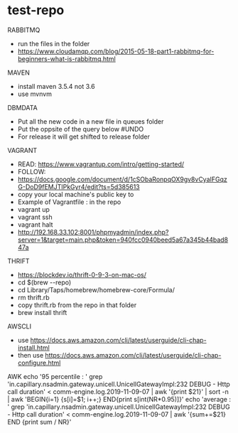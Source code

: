 # test-repo

RABBITMQ
- run the files in the folder
- https://www.cloudamqp.com/blog/2015-05-18-part1-rabbitmq-for-beginners-what-is-rabbitmq.html

MAVEN
- install maven 3.5.4 not 3.6
- use mvnvm

DBMDATA
- Put all the new code in a new file in queues folder
- Put the oppsite of the query below #UNDO  
- For release it will get shifted to release folder

VAGRANT
- READ: https://www.vagrantup.com/intro/getting-started/
- FOLLOW: 
- https://docs.google.com/document/d/1cSObaRonpqOX9gv8vCyaIFGqzG-DoD9fEMJTIPkGyr4/edit?ts=5d385613
- copy your local machine's public key to
- Example of Vagrantfile : in the repo
- vagrant up 
- vagrant ssh
- vagrant halt
- http://192.168.33.102:8001/phpmyadmin/index.php?server=1&target=main.php&token=940fcc0940beed5a67a345b44bad847a

THRIFT
- https://blockdev.io/thrift-0-9-3-on-mac-os/
- cd $(brew --repo)
- cd Library/Taps/homebrew/homebrew-core/Formula/
- rm thrift.rb
- copy thrift.rb from the repo in that folder
- brew install thrift

AWSCLI
- use 
https://docs.aws.amazon.com/cli/latest/userguide/cli-chap-install.html
- then use 
https://docs.aws.amazon.com/cli/latest/userguide/cli-chap-configure.html

AWK 
echo '95 percentile : '
grep 'in.capillary.nsadmin.gateway.unicell.UnicellGatewayImpl:232 DEBUG - Http call duration' < comm-engine.log.2019-11-09-07 | awk '{print $21}' | sort -n | awk 'BEGIN{i=1} {s[i]=$1; i++;} END{print s[int(NR*0.95)]}'
echo 'average : '
grep 'in.capillary.nsadmin.gateway.unicell.UnicellGatewayImpl:232 DEBUG - Http call duration' < comm-engine.log.2019-11-09-07 | awk '{sum+=$21} END {print sum / NR}'
